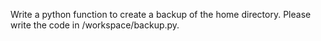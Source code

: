Write a python function to create a backup of the home directory. Please write the code in /workspace/backup.py.